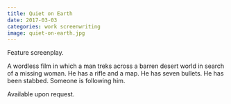 ```yaml
---
title: Quiet on Earth
date: 2017-03-03
categories: work screenwriting
image: quiet-on-earth.jpg
---
```

Feature screenplay.

A wordless film in which a man treks across a barren desert world in search of
a missing woman. He has a rifle and a map. He has seven bullets. He has been
stabbed. Someone is following him.

Available upon request.

